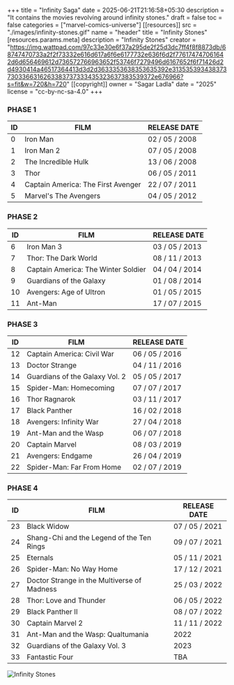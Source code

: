 +++
title = "Infinity Saga"
date = 2025-06-21T21:16:58+05:30
description = "It contains the movies revolving around infinity stones."
draft = false
toc = false
categories = ["marvel-comics-universe"]
[[resources]]
  src = "./images/infinity-stones.gif"
  name = "header"
  title = "Infinity Stones"
  [resources.params.meta]
    description = "Infinity Stones"
    creator = "https://img.wattpad.com/97c33e30e6f37a295de2f25d3dc7ff4f8f8873db/68747470733a2f2f73332e616d617a6f6e6177732e636f6d2f776174747061642d6d656469612d736572766963652f53746f7279496d6167652f6f71426d2d4930414a46517364413d3d2d3633353638353635392e3135353934383737303366316263383737333435323637383539372e676966?s=fit&w=720&h=720"
[[copyright]]
  owner = "Sagar Ladla"
  date = "2025"
  license = "cc-by-nc-sa-4.0"
+++

### PHASE 1
ID | FILM                                | RELEASE DATE  
---|-------------------------------------|---------------
0  | Iron Man                            | 02 / 05 / 2008
1  | Iron Man 2                          | 07 / 05 / 2008
2  | The Incredible Hulk                 | 13 / 06 / 2008
3  | Thor                                | 06 / 05 / 2011
4  | Captain America: The First Avenger  | 22 / 07 / 2011
5  | Marvel's The Avengers               | 04 / 05 / 2012

### PHASE 2
ID | FILM                                | RELEASE DATE  
---|-------------------------------------|---------------
6  | Iron Man 3                          | 03 / 05 / 2013
7  | Thor: The Dark World                | 08 / 11 / 2013
8  | Captain America: The Winter Soldier | 04 / 04 / 2014
9  | Guardians of the Galaxy             | 01 / 08 / 2014
10 | Avengers: Age of Ultron             | 01 / 05 / 2015
11 | Ant-Man                             | 17 / 07 / 2015

### PHASE 3
ID | FILM                                | RELEASE DATE  
---|-------------------------------------|---------------
12 | Captain America: Civil War          | 06 / 05 / 2016
13 | Doctor Strange                      | 04 / 11 / 2016
14 | Guardians of the Galaxy Vol. 2      | 05 / 05 / 2017
15 | Spider-Man: Homecoming              | 07 / 07 / 2017
16 | Thor Ragnarok                       | 03 / 11 / 2017
17 | Black Panther                       | 16 / 02 / 2018
18 | Avengers: Infinity War              | 27 / 04 / 2018
19 | Ant-Man and the Wasp                | 06 / 07 / 2018
20 | Captain Marvel                      | 08 / 03 / 2019
21 | Avengers: Endgame                   | 26 / 04 / 2019
22 | Spider-Man: Far From Home           | 02 / 07 / 2019

### PHASE 4
ID | FILM                                        | RELEASE DATE  
---|---------------------------------------------|---------------
23 | Black Widow                                 | 07 / 05 / 2021
24 | Shang-Chi and the Legend of the Ten Rings   | 09 / 07 / 2021
25 | Eternals                                    | 05 / 11 / 2021
26 | Spider-Man: No Way Home                     | 17 / 12 / 2021
27 | Doctor Strange in the Multiverse of Madness | 25 / 03 / 2022
28 | Thor: Love and Thunder                      | 06 / 05 / 2022
29 | Black Panther II                            | 08 / 07 / 2022
30 | Captain Marvel 2                            | 11 / 11 / 2022
31 | Ant-Man and the Wasp: Qualtumania           | 2022
32 | Guardians of the Galaxy Vol. 3              | 2023
33 | Fantastic Four                              | TBA



![Infinity Stones](./images/infinity-stones.bpg)
<!-- <img
  data-sizes="auto"
  data-src="./images/infinity-stones.gif"
  data-srcset="./images/infinity-stones.gif ./images/infinity-stones.gif"
  class="lazyload" /> -->
